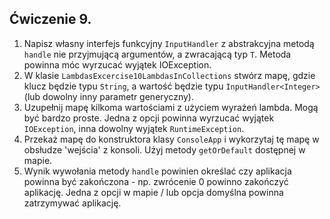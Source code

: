 ## Ćwiczenie 9.

1. Napisz własny interfejs funkcyjny `InputHandler` z abstrakcyjna metodą
   `handle` nie przyjmującą argumentów, a zwracającą typ `T`.
   Metoda powinna móc wyrzucać wyjątek IOException.
2. W klasie `LambdasExcercise10LambdasInCollections` stwórz mapę, gdzie klucz będzie typu `String`,
   a wartość będzie typu `InputHandler<Integer>` (lub dowolny inny parametr generyczny).
3. Uzupełnij mapę kilkoma wartościami z użyciem wyrażeń lambda. Mogą być bardzo proste.
   Jedna z opcji powinna wyrzucać wyjątek `IOException`, inna dowolny wyjątek `RuntimeException`.
4. Przekaż mapę do konstruktora klasy `ConsoleApp` i wykorzytaj tę mapę w obsłudze 'wejścia' z konsoli.
   Użyj metody `getOrDefault` dostępnej w mapie.
5. Wynik wywołania metody `handle` powinien określać czy aplikacja powinna być zakończona - np.
   zwrócenie 0 powinno zakończyć aplikację. Jedna z opcji w mapie /
   lub opcja domyślna powinna zatrzymywać aplikację.
